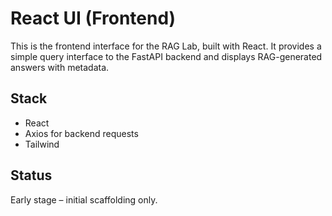 # React UI (Frontend)

This is the frontend interface for the RAG Lab, built with React. It provides a simple query interface to the FastAPI backend and displays RAG-generated answers with metadata.

## Stack

- React 
- Axios for backend requests
- Tailwind

## Status

Early stage – initial scaffolding only.
